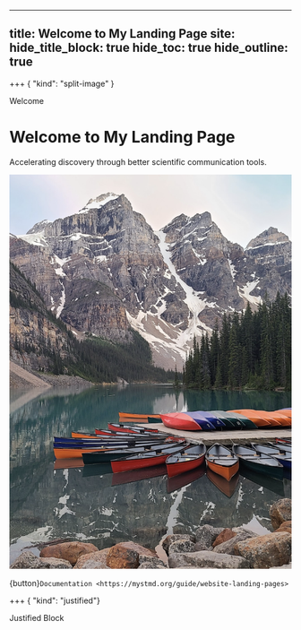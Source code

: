 
---
title: Welcome to My Landing Page
site:
  hide_title_block: true
  hide_toc: true
  hide_outline: true
---

+++ { "kind": "split-image" }

Welcome

# Welcome to My Landing Page

Accelerating discovery through better scientific communication tools.

![](https://raw.githubusercontent.com/rowanc1/pics/refs/heads/main/banff-tall.png)

{button}`Documentation <https://mystmd.org/guide/website-landing-pages>`

+++ { "kind": "justified"}

Justified Block